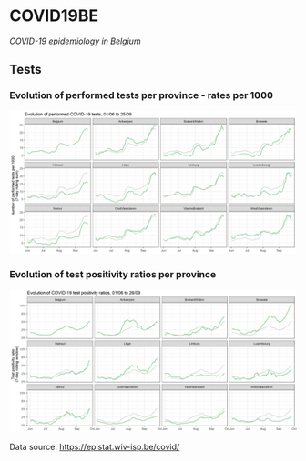 # COVID19BE
_COVID-19 epidemiology in Belgium_

## Tests

### Evolution of performed tests per province - rates per 1000
![](covid19be-test-rates.png)

### Evolution of test positivity ratios per province
![](covid19be-test-ratios.png)

Data source: https://epistat.wiv-isp.be/covid/